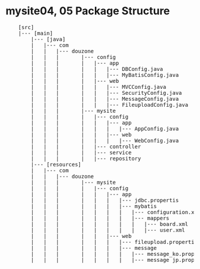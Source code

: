 # mysite04, 05 Package Structure

<pre>
    [src]
	|--- [main]
		|--- [java]
		|	|--- com
		|	|	|--- douzone
		|	|	|		|--- config
		|	|	|		|	|--- app
		|	|	|		|	|	|--- DBConfig.java
		|	|	|		|	|	|--- MyBatisConfig.java
		|	|	|		|	|--- web
		|	|	|		|	|	|--- MVCConfig.java
		|	|	|		|	|	|--- SecurityConfig.java
		|	|	|		|	|	|--- MessageConfig.java
		|	|	|		|	|	|--- FileuploadConfig.java
		|	|	|		|--- mysite
		|	|	|		|	|--- config
		|	|	|		|	|	|--- app
		|	|	|		|	|	|	|--- AppConfig.java
		|	|	|		|	|	|--- web
		|	|	|		|	|	|	|--- WebConfig.java
		|	|	|		|	|--- controller
		|	|	|		|	|--- service
		|	|	|		|	|--- repository
		|--- [resources]
		|	|--- com
		|	|	|--- douzone
		|	|	|		|--- mysite
		|	|	|		|	|--- config
		|	|	|		|	|	|--- app
		|	|	|		|	|	|	|--- jdbc.propertis
		|	|	|		|	|	|	|--- mybatis
		|	|	|		|	|	|	|	|--- configuration.xml
		|	|	|		|	|	|	|	|--- mappers
		|	|	|		|	|	|	|	|	|--- board.xml
		|	|	|		|	|	|	|	|	|--- user.xml
		|	|	|		|	|	|--- web
		|	|	|		|	|	|	|--- fileupload.properties
		|	|	|		|	|	|	|--- message
		|	|	|		|	|	|	|	|--- message_ko.properties
		|	|	|		|	|	|	|	|--- message_jp.properties
</pre>
